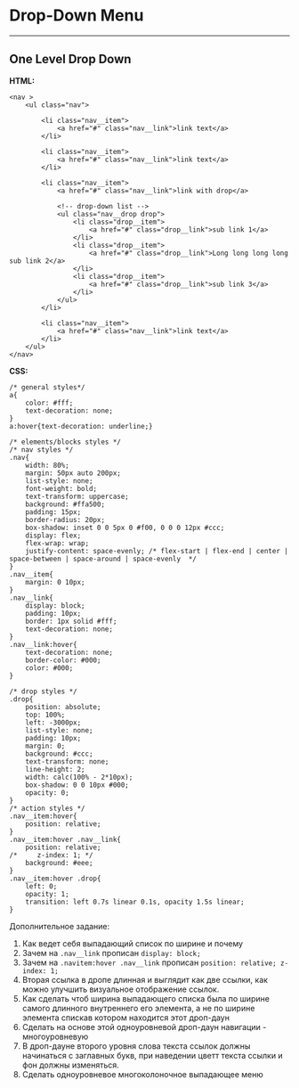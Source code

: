 # Drop-Down Menu

---

## One Level Drop Down

**HTML:**

```
<nav >
    <ul class="nav">

        <li class="nav__item">
            <a href="#" class="nav__link">link text</a>
        </li>

        <li class="nav__item">
            <a href="#" class="nav__link">link text</a>
        </li>

        <li class="nav__item">
            <a href="#" class="nav__link">link with drop</a>

            <!-- drop-down list -->
            <ul class="nav__drop drop">
                <li class="drop__item">
                    <a href="#" class="drop__link">sub link 1</a>
                </li>
                <li class="drop__item">
                    <a href="#" class="drop__link">Long long long long sub link 2</a>
                </li>
                <li class="drop__item">
                    <a href="#" class="drop__link">sub link 3</a>
                </li>
            </ul>    
        </li>

        <li class="nav__item">
            <a href="#" class="nav__link">link text</a>
        </li>
    </ul>
</nav>
```

**CSS:**

```
/* general styles*/
a{
    color: #fff;
    text-decoration: none;
}
a:hover{text-decoration: underline;}

/* elements/blocks styles */
/* nav styles */
.nav{
    width: 80%;
    margin: 50px auto 200px;
    list-style: none;
    font-weight: bold;
    text-transform: uppercase;
    background: #ffa500;
    padding: 15px;
    border-radius: 20px;
    box-shadow: inset 0 0 5px 0 #f00, 0 0 0 12px #ccc;
    display: flex;
    flex-wrap: wrap;
    justify-content: space-evenly; /* flex-start | flex-end | center | space-between | space-around | space-evenly  */
}
.nav__item{
    margin: 0 10px;
}
.nav__link{
    display: block;
    padding: 10px;
    border: 1px solid #fff;
    text-decoration: none;
}
.nav__link:hover{
    text-decoration: none;
    border-color: #000;
    color: #000;
}

/* drop styles */
.drop{
    position: absolute;
    top: 100%;
    left: -3000px;
    list-style: none;
    padding: 10px;
    margin: 0;
    background: #ccc;
    text-transform: none;
    line-height: 2;
    width: calc(100% - 2*10px);
    box-shadow: 0 0 10px #000;
    opacity: 0;
}
/* action styles */
.nav__item:hover{
    position: relative;
}
.nav__item:hover .nav__link{
    position: relative;
/*     z-index: 1; */
    background: #eee;
}
.nav__item:hover .drop{
    left: 0;
    opacity: 1;
    transition: left 0.7s linear 0.1s, opacity 1.5s linear;
}
```

Дополнительное задание:

1. Как ведет себя выпадающий список по ширине и почему
2. Зачем на `.nav__link` прописан `display: block;`
3. Зачем на `.navitem:hover .nav__link` прописан `position: relative; z-index: 1;`
4. Вторая ссылка в дропе длинная и выглядит как две ссылки, как можно улучшить визуальное отображение ссылок.
5. Как сделать чтоб ширина выпадающего списка была по ширине самого длинного внутреннего его элемента, а не по ширине элемента спискав котором находится этот дроп-даун
6. Сделать на основе этой одноуровневой дроп-даун навигации - многоуровневую
7. В дроп-дауне второго уровня слова текста ссылок должны начинаться с заглавных букв, при наведении цветт текста ссылки и фон должны изменяться.
8. Сделать одноуровневое многоколоночное выпадающее меню 



